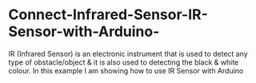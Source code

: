 # Connect-Infrared-Sensor-IR-Sensor-with-Arduino-
IR (Infrared Sensor) is an electronic instrument that is used to detect any type of obstacle/object & it is also used to detecting the black & white colour.
In this example I am showing how to use IR Sensor with Arduino

